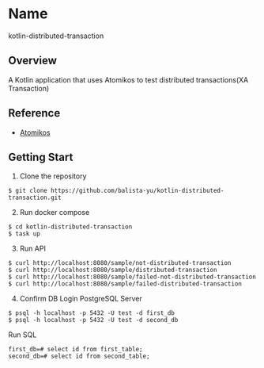 # Name

kotlin-distributed-transaction

## Overview

A Kotlin application that uses Atomikos to test distributed transactions(XA Transaction)

## Reference
- [Atomikos](https://www.atomikos.com/Main/WebHome)

## Getting Start

1. Clone the repository
```
$ git clone https://github.com/balista-yu/kotlin-distributed-transaction.git
```

2. Run docker compose
```
$ cd kotlin-distributed-transaction
$ task up
```

3. Run API
```
$ curl http://localhost:8080/sample/not-distributed-transaction
$ curl http://localhost:8080/sample/distributed-transaction
$ curl http://localhost:8080/sample/failed-not-distributed-transaction
$ curl http://localhost:8080/sample/failed-distributed-transaction
```

4. Confirm DB
Login PostgreSQL Server
```
$ psql -h localhost -p 5432 -U test -d first_db
$ psql -h localhost -p 5432 -U test -d second_db
```

Run SQL
```
first_db=# select id from first_table;
second_db=# select id from second_table;
```
